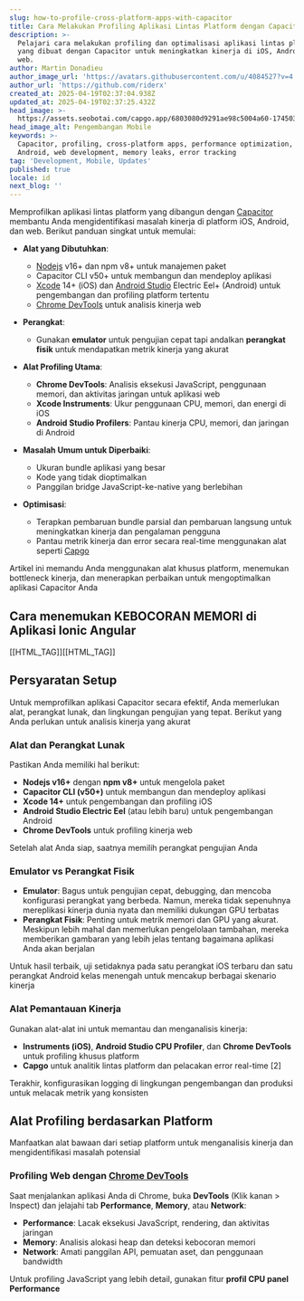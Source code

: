 ```yaml
---
slug: how-to-profile-cross-platform-apps-with-capacitor
title: Cara Melakukan Profiling Aplikasi Lintas Platform dengan Capacitor
description: >-
  Pelajari cara melakukan profiling dan optimalisasi aplikasi lintas platform
  yang dibuat dengan Capacitor untuk meningkatkan kinerja di iOS, Android, dan
  web.
author: Martin Donadieu
author_image_url: 'https://avatars.githubusercontent.com/u/4084527?v=4'
author_url: 'https://github.com/riderx'
created_at: 2025-04-19T02:37:04.938Z
updated_at: 2025-04-19T02:37:25.432Z
head_image: >-
  https://assets.seobotai.com/capgo.app/6803080d9291ae98c5004a60-1745030245432.jpg
head_image_alt: Pengembangan Mobile
keywords: >-
  Capacitor, profiling, cross-platform apps, performance optimization, iOS,
  Android, web development, memory leaks, error tracking
tag: 'Development, Mobile, Updates'
published: true
locale: id
next_blog: ''
---
```


Memprofilkan aplikasi lintas platform yang dibangun dengan [Capacitor](https://capacitorjscom/) membantu Anda mengidentifikasi masalah kinerja di platform iOS, Android, dan web. Berikut panduan singkat untuk memulai:

-   **Alat yang Dibutuhkan**:
    
    -   [Nodejs](https://nodejsorg/en) v16+ dan npm v8+ untuk manajemen paket
    -   Capacitor CLI v50+ untuk membangun dan mendeploy aplikasi
    -   [Xcode](https://developerapplecom/xcode/) 14+ (iOS) dan [Android Studio](https://developerandroidcom/studio) Electric Eel+ (Android) untuk pengembangan dan profiling platform tertentu
    -   [Chrome DevTools](https://developerchromecom/docs/devtools) untuk analisis kinerja web
-   **Perangkat**:
    
    -   Gunakan **emulator** untuk pengujian cepat tapi andalkan **perangkat fisik** untuk mendapatkan metrik kinerja yang akurat
-   **Alat Profiling Utama**:
    
    -   **Chrome DevTools**: Analisis eksekusi JavaScript, penggunaan memori, dan aktivitas jaringan untuk aplikasi web
    -   **Xcode Instruments**: Ukur penggunaan CPU, memori, dan energi di iOS
    -   **Android Studio Profilers**: Pantau kinerja CPU, memori, dan jaringan di Android
-   **Masalah Umum untuk Diperbaiki**:
    
    -   Ukuran bundle aplikasi yang besar
    -   Kode yang tidak dioptimalkan
    -   Panggilan bridge JavaScript-ke-native yang berlebihan
-   **Optimisasi**:
    
    -   Terapkan pembaruan bundle parsial dan pembaruan langsung untuk meningkatkan kinerja dan pengalaman pengguna
    -   Pantau metrik kinerja dan error secara real-time menggunakan alat seperti [Capgo](https://capgoapp/)

Artikel ini memandu Anda menggunakan alat khusus platform, menemukan bottleneck kinerja, dan menerapkan perbaikan untuk mengoptimalkan aplikasi Capacitor Anda

## Cara menemukan KEBOCORAN MEMORI di Aplikasi Ionic Angular

[[HTML_TAG]][[HTML_TAG]]

## Persyaratan Setup

Untuk memprofilkan aplikasi Capacitor secara efektif, Anda memerlukan alat, perangkat lunak, dan lingkungan pengujian yang tepat. Berikut yang Anda perlukan untuk analisis kinerja yang akurat

### Alat dan Perangkat Lunak

Pastikan Anda memiliki hal berikut:

-   **Nodejs v16+** dengan **npm v8+** untuk mengelola paket
-   **Capacitor CLI (v50+)** untuk membangun dan mendeploy aplikasi
-   **Xcode 14+** untuk pengembangan dan profiling iOS
-   **Android Studio Electric Eel** (atau lebih baru) untuk pengembangan Android
-   **Chrome DevTools** untuk profiling kinerja web

Setelah alat Anda siap, saatnya memilih perangkat pengujian Anda

### Emulator vs Perangkat Fisik

-   **Emulator**: Bagus untuk pengujian cepat, debugging, dan mencoba konfigurasi perangkat yang berbeda. Namun, mereka tidak sepenuhnya mereplikasi kinerja dunia nyata dan memiliki dukungan GPU terbatas
-   **Perangkat Fisik**: Penting untuk metrik memori dan GPU yang akurat. Meskipun lebih mahal dan memerlukan pengelolaan tambahan, mereka memberikan gambaran yang lebih jelas tentang bagaimana aplikasi Anda akan berjalan

Untuk hasil terbaik, uji setidaknya pada satu perangkat iOS terbaru dan satu perangkat Android kelas menengah untuk mencakup berbagai skenario kinerja

### Alat Pemantauan Kinerja

Gunakan alat-alat ini untuk memantau dan menganalisis kinerja:

-   **Instruments (iOS)**, **Android Studio CPU Profiler**, dan **Chrome DevTools** untuk profiling khusus platform
-   **Capgo** untuk analitik lintas platform dan pelacakan error real-time \[2\]

Terakhir, konfigurasikan logging di lingkungan pengembangan dan produksi untuk melacak metrik yang konsisten

## Alat Profiling berdasarkan Platform

Manfaatkan alat bawaan dari setiap platform untuk menganalisis kinerja dan mengidentifikasi masalah potensial

### Profiling Web dengan [Chrome DevTools](https://developerchromecom/docs/devtools)

Saat menjalankan aplikasi Anda di Chrome, buka **DevTools** (Klik kanan > Inspect) dan jelajahi tab **Performance**, **Memory**, atau **Network**:

-   **Performance**: Lacak eksekusi JavaScript, rendering, dan aktivitas jaringan
-   **Memory**: Analisis alokasi heap dan deteksi kebocoran memori
-   **Network**: Amati panggilan API, pemuatan aset, dan penggunaan bandwidth

Untuk profiling JavaScript yang lebih detail, gunakan fitur **profil CPU panel Performance**